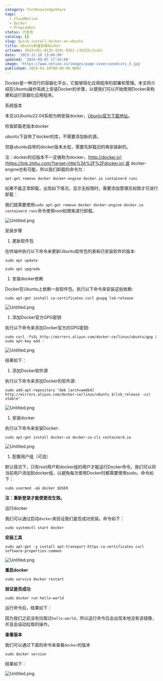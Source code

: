 ```yaml
---
category: TechKnowledgeShare
tags:
  - CloudNative
  - Docker
  - ProgramEnv
status: 已发布
catalog: []
slug: quick-install-docker-on-ubuntu
title: Ubuntu快速安装Docker
urlname: 3bd3cd5c-012b-418c-93b1-c3d325c3ca3c
date: '2023-11-18 13:06:00'
updated: '2024-09-07 17:43:00'
image: 'https://www.notion.so/images/page-cover/woodcuts_3.jpg'
published: 2020-01-18T08:00:00.000Z
---
```


Docker是一种流行的容器化平台，它能够简化应用程序的部署和管理。本文将介绍在Ubuntu操作系统上安装Docker的步骤，以便我们可以开始使用Docker来构建和运行容器化应用程序。


系统版本


本文以Ubuntu22.04系统为例安装docker，[Ubuntu官方下载地址](https://link.zhihu.com/?target=https%3A%2F%2Fubuntu.com%2Fdownload)。


检查卸载老版本docker


ubuntu下自带了docker的库，不需要添加新的源。


但是ubuntu自带的docker版本太低，需要先卸载旧的再安装新的。


注：docker的旧版本不一定被称为docker，[http://docker.io](https://link.zhihu.com/?target=http%3A%2F%2Fdocker.io) 或 docker-engine也有可能，所以我们卸载的命令为：


`apt-get remove docker docker-engine docker.io containerd runc`


如果不能正常卸载，出现如下情况，显示无权限时，需要添加管理员权限才可进行卸载：


我们就需要使用`sudo apt-get remove docker docker-engine docker.io containerd runc`命令使用root权限来进行卸载。


![Untitled.png](https://prod-files-secure.s3.us-west-2.amazonaws.com/5d24fe63-e567-4804-86f9-9fdc62e13082/39952d0f-7851-4550-b715-72a33876c773/Untitled.png?X-Amz-Algorithm=AWS4-HMAC-SHA256&X-Amz-Content-Sha256=UNSIGNED-PAYLOAD&X-Amz-Credential=ASIAZI2LB466WWXVXLMA%2F20250130%2Fus-west-2%2Fs3%2Faws4_request&X-Amz-Date=20250130T213305Z&X-Amz-Expires=3600&X-Amz-Security-Token=IQoJb3JpZ2luX2VjEKX%2F%2F%2F%2F%2F%2F%2F%2F%2F%2FwEaCXVzLXdlc3QtMiJGMEQCIHuWNzvlyiCwQCP5SMooNLVg%2BWaBwOTkhD5rQj9qngkiAiB0Ps5AL1fCj7IMFb9wEBIu2dIxRt%2B%2FBG0aIWzpC5OzcyqIBAiu%2F%2F%2F%2F%2F%2F%2F%2F%2F%2F8BEAAaDDYzNzQyMzE4MzgwNSIMBTTpzTHVzMs9N4XOKtwDTPUvOGKOi6bZCUBkZ0geqNipf544axBw2By1TMyk1PgysqQE62Piorx4S%2Bh4pE0qPluWqqYU1EEKnUd%2FJTlfZmkuhLuoW1D0fdr7UxvBOu%2By0gzvNGwO6ZtMTy43unAErlpZqYJ%2B7l38IYi2qbEzebXE4uZDA2zWW8jYwaxrq2JLhQlrFdGsIGyHJoj8baRWS2VJ55k7SybaxLaXIbsoS4AsqOPw2W0ecHIZ4Suasgvi%2Bae3nyoLZ%2FZVePhvBe08MR50FBifeIA7AGsAdgjMmou%2BgnIzxLy5LXK9jRo%2FTo%2BUKbnVbnatX0keTorKWxDR3QIfm84WjK%2F%2BNhjCdMVPPwSpRHW6%2BPo467c1xBzowBJHPW02tkBsRLvT09LlMfhl%2FiYjLIZIlU58aumGP2s%2F%2BWq2rMTg7wHVtglo39ptQ33juW4qZ9ow7R3oWMAS190fQxtRD3ufavjoXt9k7%2Fugr0rDjfh5DayAca%2BHlv1WwI9XhNiLNntaXCX8vihoEXX6C2jBUElwzPU1cC%2BN8U8w7qwSibtuAAkENiNkcFw%2B7DwWMv98BarTs3t9IQJDKyX7y5efMvKnc4v5330J5mSKnpPja%2BCoF6FViYGTF%2FrBvnTEdDkBnTGVBKp6bswwqsXvvAY6pgEvU6%2FHXmXKfyKKn811LOEfkp8JWU0hfb97m2%2FZ49717aEnyKchVpK5Xv%2BUg9qr8SkB7jfJHuyBkChnHATtx8qb3YuiRyhX7mefIed3Yfb5UJyZGkTz%2FwVOjWxv%2FtAs0TC4kSL42GN1JDsJedsrJ4o3bei082DM5EQnllDhqhH0lb0KlRibapJ4ysoLZx29o5som7OH%2F74v3NLYCEd%2FiRUnaqpPLH4B&X-Amz-Signature=a930e7fb76cb05865c3840758726bf18099a369b0f1d7c782eb2d14fb56d5e17&X-Amz-SignedHeaders=host&x-id=GetObject)


安装步骤

1. 更新软件包

在终端中执行以下命令来更新Ubuntu软件包列表和已安装软件的版本:


`sudo apt update`


`sudo apt upgrade`

1. 安装docker依赖

Docker在Ubuntu上依赖一些软件包。执行以下命令来安装这些依赖:


`sudo apt-get install ca-certificates curl gnupg lsb-release`


![Untitled.png](https://prod-files-secure.s3.us-west-2.amazonaws.com/5d24fe63-e567-4804-86f9-9fdc62e13082/b5a549a8-6621-4824-a151-93e8b0592f14/Untitled.png?X-Amz-Algorithm=AWS4-HMAC-SHA256&X-Amz-Content-Sha256=UNSIGNED-PAYLOAD&X-Amz-Credential=ASIAZI2LB466WWXVXLMA%2F20250130%2Fus-west-2%2Fs3%2Faws4_request&X-Amz-Date=20250130T213305Z&X-Amz-Expires=3600&X-Amz-Security-Token=IQoJb3JpZ2luX2VjEKX%2F%2F%2F%2F%2F%2F%2F%2F%2F%2FwEaCXVzLXdlc3QtMiJGMEQCIHuWNzvlyiCwQCP5SMooNLVg%2BWaBwOTkhD5rQj9qngkiAiB0Ps5AL1fCj7IMFb9wEBIu2dIxRt%2B%2FBG0aIWzpC5OzcyqIBAiu%2F%2F%2F%2F%2F%2F%2F%2F%2F%2F8BEAAaDDYzNzQyMzE4MzgwNSIMBTTpzTHVzMs9N4XOKtwDTPUvOGKOi6bZCUBkZ0geqNipf544axBw2By1TMyk1PgysqQE62Piorx4S%2Bh4pE0qPluWqqYU1EEKnUd%2FJTlfZmkuhLuoW1D0fdr7UxvBOu%2By0gzvNGwO6ZtMTy43unAErlpZqYJ%2B7l38IYi2qbEzebXE4uZDA2zWW8jYwaxrq2JLhQlrFdGsIGyHJoj8baRWS2VJ55k7SybaxLaXIbsoS4AsqOPw2W0ecHIZ4Suasgvi%2Bae3nyoLZ%2FZVePhvBe08MR50FBifeIA7AGsAdgjMmou%2BgnIzxLy5LXK9jRo%2FTo%2BUKbnVbnatX0keTorKWxDR3QIfm84WjK%2F%2BNhjCdMVPPwSpRHW6%2BPo467c1xBzowBJHPW02tkBsRLvT09LlMfhl%2FiYjLIZIlU58aumGP2s%2F%2BWq2rMTg7wHVtglo39ptQ33juW4qZ9ow7R3oWMAS190fQxtRD3ufavjoXt9k7%2Fugr0rDjfh5DayAca%2BHlv1WwI9XhNiLNntaXCX8vihoEXX6C2jBUElwzPU1cC%2BN8U8w7qwSibtuAAkENiNkcFw%2B7DwWMv98BarTs3t9IQJDKyX7y5efMvKnc4v5330J5mSKnpPja%2BCoF6FViYGTF%2FrBvnTEdDkBnTGVBKp6bswwqsXvvAY6pgEvU6%2FHXmXKfyKKn811LOEfkp8JWU0hfb97m2%2FZ49717aEnyKchVpK5Xv%2BUg9qr8SkB7jfJHuyBkChnHATtx8qb3YuiRyhX7mefIed3Yfb5UJyZGkTz%2FwVOjWxv%2FtAs0TC4kSL42GN1JDsJedsrJ4o3bei082DM5EQnllDhqhH0lb0KlRibapJ4ysoLZx29o5som7OH%2F74v3NLYCEd%2FiRUnaqpPLH4B&X-Amz-Signature=82a0b59ff1f7f995c9ac8907e8bd7aaf8b8ec493435e3c3718d290b18920c70e&X-Amz-SignedHeaders=host&x-id=GetObject)

1. 添加Docker官方GPG密钥

执行以下命令来添加Docker官方的GPG密钥:


`sudo curl -fsSL http://mirrors.aliyun.com/docker-ce/linux/ubuntu/gpg | sudo apt-key add -`


![Untitled.png](https://prod-files-secure.s3.us-west-2.amazonaws.com/5d24fe63-e567-4804-86f9-9fdc62e13082/98014b5e-f5b7-4b16-804e-ab6917971bd3/Untitled.png?X-Amz-Algorithm=AWS4-HMAC-SHA256&X-Amz-Content-Sha256=UNSIGNED-PAYLOAD&X-Amz-Credential=ASIAZI2LB466WWXVXLMA%2F20250130%2Fus-west-2%2Fs3%2Faws4_request&X-Amz-Date=20250130T213305Z&X-Amz-Expires=3600&X-Amz-Security-Token=IQoJb3JpZ2luX2VjEKX%2F%2F%2F%2F%2F%2F%2F%2F%2F%2FwEaCXVzLXdlc3QtMiJGMEQCIHuWNzvlyiCwQCP5SMooNLVg%2BWaBwOTkhD5rQj9qngkiAiB0Ps5AL1fCj7IMFb9wEBIu2dIxRt%2B%2FBG0aIWzpC5OzcyqIBAiu%2F%2F%2F%2F%2F%2F%2F%2F%2F%2F8BEAAaDDYzNzQyMzE4MzgwNSIMBTTpzTHVzMs9N4XOKtwDTPUvOGKOi6bZCUBkZ0geqNipf544axBw2By1TMyk1PgysqQE62Piorx4S%2Bh4pE0qPluWqqYU1EEKnUd%2FJTlfZmkuhLuoW1D0fdr7UxvBOu%2By0gzvNGwO6ZtMTy43unAErlpZqYJ%2B7l38IYi2qbEzebXE4uZDA2zWW8jYwaxrq2JLhQlrFdGsIGyHJoj8baRWS2VJ55k7SybaxLaXIbsoS4AsqOPw2W0ecHIZ4Suasgvi%2Bae3nyoLZ%2FZVePhvBe08MR50FBifeIA7AGsAdgjMmou%2BgnIzxLy5LXK9jRo%2FTo%2BUKbnVbnatX0keTorKWxDR3QIfm84WjK%2F%2BNhjCdMVPPwSpRHW6%2BPo467c1xBzowBJHPW02tkBsRLvT09LlMfhl%2FiYjLIZIlU58aumGP2s%2F%2BWq2rMTg7wHVtglo39ptQ33juW4qZ9ow7R3oWMAS190fQxtRD3ufavjoXt9k7%2Fugr0rDjfh5DayAca%2BHlv1WwI9XhNiLNntaXCX8vihoEXX6C2jBUElwzPU1cC%2BN8U8w7qwSibtuAAkENiNkcFw%2B7DwWMv98BarTs3t9IQJDKyX7y5efMvKnc4v5330J5mSKnpPja%2BCoF6FViYGTF%2FrBvnTEdDkBnTGVBKp6bswwqsXvvAY6pgEvU6%2FHXmXKfyKKn811LOEfkp8JWU0hfb97m2%2FZ49717aEnyKchVpK5Xv%2BUg9qr8SkB7jfJHuyBkChnHATtx8qb3YuiRyhX7mefIed3Yfb5UJyZGkTz%2FwVOjWxv%2FtAs0TC4kSL42GN1JDsJedsrJ4o3bei082DM5EQnllDhqhH0lb0KlRibapJ4ysoLZx29o5som7OH%2F74v3NLYCEd%2FiRUnaqpPLH4B&X-Amz-Signature=5be3f1408c2427f2ac9ec2eba45e22850e9328673bfef2a04f613541465bbd4e&X-Amz-SignedHeaders=host&x-id=GetObject)


结果如下：

1. 添加Docker软件源

执行以下命令来添加Docker的软件源:


`sudo add-apt-repository "deb [arch=amd64] http://mirrors.aliyun.com/docker-ce/linux/ubuntu $(lsb_release -cs) stable"`


![Untitled.png](https://prod-files-secure.s3.us-west-2.amazonaws.com/5d24fe63-e567-4804-86f9-9fdc62e13082/7fc5bdbe-9d4c-48b8-ba03-3309380f47ba/Untitled.png?X-Amz-Algorithm=AWS4-HMAC-SHA256&X-Amz-Content-Sha256=UNSIGNED-PAYLOAD&X-Amz-Credential=ASIAZI2LB466WWXVXLMA%2F20250130%2Fus-west-2%2Fs3%2Faws4_request&X-Amz-Date=20250130T213305Z&X-Amz-Expires=3600&X-Amz-Security-Token=IQoJb3JpZ2luX2VjEKX%2F%2F%2F%2F%2F%2F%2F%2F%2F%2FwEaCXVzLXdlc3QtMiJGMEQCIHuWNzvlyiCwQCP5SMooNLVg%2BWaBwOTkhD5rQj9qngkiAiB0Ps5AL1fCj7IMFb9wEBIu2dIxRt%2B%2FBG0aIWzpC5OzcyqIBAiu%2F%2F%2F%2F%2F%2F%2F%2F%2F%2F8BEAAaDDYzNzQyMzE4MzgwNSIMBTTpzTHVzMs9N4XOKtwDTPUvOGKOi6bZCUBkZ0geqNipf544axBw2By1TMyk1PgysqQE62Piorx4S%2Bh4pE0qPluWqqYU1EEKnUd%2FJTlfZmkuhLuoW1D0fdr7UxvBOu%2By0gzvNGwO6ZtMTy43unAErlpZqYJ%2B7l38IYi2qbEzebXE4uZDA2zWW8jYwaxrq2JLhQlrFdGsIGyHJoj8baRWS2VJ55k7SybaxLaXIbsoS4AsqOPw2W0ecHIZ4Suasgvi%2Bae3nyoLZ%2FZVePhvBe08MR50FBifeIA7AGsAdgjMmou%2BgnIzxLy5LXK9jRo%2FTo%2BUKbnVbnatX0keTorKWxDR3QIfm84WjK%2F%2BNhjCdMVPPwSpRHW6%2BPo467c1xBzowBJHPW02tkBsRLvT09LlMfhl%2FiYjLIZIlU58aumGP2s%2F%2BWq2rMTg7wHVtglo39ptQ33juW4qZ9ow7R3oWMAS190fQxtRD3ufavjoXt9k7%2Fugr0rDjfh5DayAca%2BHlv1WwI9XhNiLNntaXCX8vihoEXX6C2jBUElwzPU1cC%2BN8U8w7qwSibtuAAkENiNkcFw%2B7DwWMv98BarTs3t9IQJDKyX7y5efMvKnc4v5330J5mSKnpPja%2BCoF6FViYGTF%2FrBvnTEdDkBnTGVBKp6bswwqsXvvAY6pgEvU6%2FHXmXKfyKKn811LOEfkp8JWU0hfb97m2%2FZ49717aEnyKchVpK5Xv%2BUg9qr8SkB7jfJHuyBkChnHATtx8qb3YuiRyhX7mefIed3Yfb5UJyZGkTz%2FwVOjWxv%2FtAs0TC4kSL42GN1JDsJedsrJ4o3bei082DM5EQnllDhqhH0lb0KlRibapJ4ysoLZx29o5som7OH%2F74v3NLYCEd%2FiRUnaqpPLH4B&X-Amz-Signature=e92eeeb58d99f6ccda56806b753bd39ff9957e63069858eac50901d013f9bbd5&X-Amz-SignedHeaders=host&x-id=GetObject)

1. 安装docker

执行以下命令来安装Docker:


`sudo apt-get install docker-ce docker-ce-cli containerd.io`


![Untitled.png](https://prod-files-secure.s3.us-west-2.amazonaws.com/5d24fe63-e567-4804-86f9-9fdc62e13082/d5ede442-ffc5-49c3-a76a-76559a797244/Untitled.png?X-Amz-Algorithm=AWS4-HMAC-SHA256&X-Amz-Content-Sha256=UNSIGNED-PAYLOAD&X-Amz-Credential=ASIAZI2LB466WWXVXLMA%2F20250130%2Fus-west-2%2Fs3%2Faws4_request&X-Amz-Date=20250130T213305Z&X-Amz-Expires=3600&X-Amz-Security-Token=IQoJb3JpZ2luX2VjEKX%2F%2F%2F%2F%2F%2F%2F%2F%2F%2FwEaCXVzLXdlc3QtMiJGMEQCIHuWNzvlyiCwQCP5SMooNLVg%2BWaBwOTkhD5rQj9qngkiAiB0Ps5AL1fCj7IMFb9wEBIu2dIxRt%2B%2FBG0aIWzpC5OzcyqIBAiu%2F%2F%2F%2F%2F%2F%2F%2F%2F%2F8BEAAaDDYzNzQyMzE4MzgwNSIMBTTpzTHVzMs9N4XOKtwDTPUvOGKOi6bZCUBkZ0geqNipf544axBw2By1TMyk1PgysqQE62Piorx4S%2Bh4pE0qPluWqqYU1EEKnUd%2FJTlfZmkuhLuoW1D0fdr7UxvBOu%2By0gzvNGwO6ZtMTy43unAErlpZqYJ%2B7l38IYi2qbEzebXE4uZDA2zWW8jYwaxrq2JLhQlrFdGsIGyHJoj8baRWS2VJ55k7SybaxLaXIbsoS4AsqOPw2W0ecHIZ4Suasgvi%2Bae3nyoLZ%2FZVePhvBe08MR50FBifeIA7AGsAdgjMmou%2BgnIzxLy5LXK9jRo%2FTo%2BUKbnVbnatX0keTorKWxDR3QIfm84WjK%2F%2BNhjCdMVPPwSpRHW6%2BPo467c1xBzowBJHPW02tkBsRLvT09LlMfhl%2FiYjLIZIlU58aumGP2s%2F%2BWq2rMTg7wHVtglo39ptQ33juW4qZ9ow7R3oWMAS190fQxtRD3ufavjoXt9k7%2Fugr0rDjfh5DayAca%2BHlv1WwI9XhNiLNntaXCX8vihoEXX6C2jBUElwzPU1cC%2BN8U8w7qwSibtuAAkENiNkcFw%2B7DwWMv98BarTs3t9IQJDKyX7y5efMvKnc4v5330J5mSKnpPja%2BCoF6FViYGTF%2FrBvnTEdDkBnTGVBKp6bswwqsXvvAY6pgEvU6%2FHXmXKfyKKn811LOEfkp8JWU0hfb97m2%2FZ49717aEnyKchVpK5Xv%2BUg9qr8SkB7jfJHuyBkChnHATtx8qb3YuiRyhX7mefIed3Yfb5UJyZGkTz%2FwVOjWxv%2FtAs0TC4kSL42GN1JDsJedsrJ4o3bei082DM5EQnllDhqhH0lb0KlRibapJ4ysoLZx29o5som7OH%2F74v3NLYCEd%2FiRUnaqpPLH4B&X-Amz-Signature=d7203b37074b0709666370ac8ff2d43399e51d41a0ff3db232c9837e1e4a7fd9&X-Amz-SignedHeaders=host&x-id=GetObject)

1. 配置用户组（可选）

默认情况下，只有root用户和docker组的用户才能运行Docker命令。我们可以将当前用户添加到docker组，以避免每次使用Docker时都需要使用sudo。命令如下：


`sudo usermod -aG docker $USER`


**注：重新登录才能使更改生效。**


运行docker


我们可以通过启动`docker`来验证我们是否成功安装。命令如下：


`sudo systemctl start docker`


**安装工具**


`sudo apt-get -y install apt-transport-https ca-certificates curl software-properties-common`


![Untitled.png](https://prod-files-secure.s3.us-west-2.amazonaws.com/5d24fe63-e567-4804-86f9-9fdc62e13082/0c3615c1-94db-46f5-9743-68bb221a9964/Untitled.png?X-Amz-Algorithm=AWS4-HMAC-SHA256&X-Amz-Content-Sha256=UNSIGNED-PAYLOAD&X-Amz-Credential=ASIAZI2LB466WWXVXLMA%2F20250130%2Fus-west-2%2Fs3%2Faws4_request&X-Amz-Date=20250130T213305Z&X-Amz-Expires=3600&X-Amz-Security-Token=IQoJb3JpZ2luX2VjEKX%2F%2F%2F%2F%2F%2F%2F%2F%2F%2FwEaCXVzLXdlc3QtMiJGMEQCIHuWNzvlyiCwQCP5SMooNLVg%2BWaBwOTkhD5rQj9qngkiAiB0Ps5AL1fCj7IMFb9wEBIu2dIxRt%2B%2FBG0aIWzpC5OzcyqIBAiu%2F%2F%2F%2F%2F%2F%2F%2F%2F%2F8BEAAaDDYzNzQyMzE4MzgwNSIMBTTpzTHVzMs9N4XOKtwDTPUvOGKOi6bZCUBkZ0geqNipf544axBw2By1TMyk1PgysqQE62Piorx4S%2Bh4pE0qPluWqqYU1EEKnUd%2FJTlfZmkuhLuoW1D0fdr7UxvBOu%2By0gzvNGwO6ZtMTy43unAErlpZqYJ%2B7l38IYi2qbEzebXE4uZDA2zWW8jYwaxrq2JLhQlrFdGsIGyHJoj8baRWS2VJ55k7SybaxLaXIbsoS4AsqOPw2W0ecHIZ4Suasgvi%2Bae3nyoLZ%2FZVePhvBe08MR50FBifeIA7AGsAdgjMmou%2BgnIzxLy5LXK9jRo%2FTo%2BUKbnVbnatX0keTorKWxDR3QIfm84WjK%2F%2BNhjCdMVPPwSpRHW6%2BPo467c1xBzowBJHPW02tkBsRLvT09LlMfhl%2FiYjLIZIlU58aumGP2s%2F%2BWq2rMTg7wHVtglo39ptQ33juW4qZ9ow7R3oWMAS190fQxtRD3ufavjoXt9k7%2Fugr0rDjfh5DayAca%2BHlv1WwI9XhNiLNntaXCX8vihoEXX6C2jBUElwzPU1cC%2BN8U8w7qwSibtuAAkENiNkcFw%2B7DwWMv98BarTs3t9IQJDKyX7y5efMvKnc4v5330J5mSKnpPja%2BCoF6FViYGTF%2FrBvnTEdDkBnTGVBKp6bswwqsXvvAY6pgEvU6%2FHXmXKfyKKn811LOEfkp8JWU0hfb97m2%2FZ49717aEnyKchVpK5Xv%2BUg9qr8SkB7jfJHuyBkChnHATtx8qb3YuiRyhX7mefIed3Yfb5UJyZGkTz%2FwVOjWxv%2FtAs0TC4kSL42GN1JDsJedsrJ4o3bei082DM5EQnllDhqhH0lb0KlRibapJ4ysoLZx29o5som7OH%2F74v3NLYCEd%2FiRUnaqpPLH4B&X-Amz-Signature=931362c559b6601d558bfe627feeb26ac99bb7dbbbd598ecc14eeecc034ff6c2&X-Amz-SignedHeaders=host&x-id=GetObject)


**重启docker**


`sudo service docker restart`


**验证是否成功**


`sudo docker run hello-world`


运行命令后，结果如下：


因为我们之前没有拉取过`hello-world`，所以运行命令后会出现本地没有该镜像，并且会自动拉取的操作。


**查看版本**


我们可以通过下面的命令来查看`docker`的版本


`sudo docker version`


结果如下：


![Untitled.png](https://prod-files-secure.s3.us-west-2.amazonaws.com/5d24fe63-e567-4804-86f9-9fdc62e13082/efdb509a-3c1e-41a3-91ee-a1bd88793688/Untitled.png?X-Amz-Algorithm=AWS4-HMAC-SHA256&X-Amz-Content-Sha256=UNSIGNED-PAYLOAD&X-Amz-Credential=ASIAZI2LB466WWXVXLMA%2F20250130%2Fus-west-2%2Fs3%2Faws4_request&X-Amz-Date=20250130T213305Z&X-Amz-Expires=3600&X-Amz-Security-Token=IQoJb3JpZ2luX2VjEKX%2F%2F%2F%2F%2F%2F%2F%2F%2F%2FwEaCXVzLXdlc3QtMiJGMEQCIHuWNzvlyiCwQCP5SMooNLVg%2BWaBwOTkhD5rQj9qngkiAiB0Ps5AL1fCj7IMFb9wEBIu2dIxRt%2B%2FBG0aIWzpC5OzcyqIBAiu%2F%2F%2F%2F%2F%2F%2F%2F%2F%2F8BEAAaDDYzNzQyMzE4MzgwNSIMBTTpzTHVzMs9N4XOKtwDTPUvOGKOi6bZCUBkZ0geqNipf544axBw2By1TMyk1PgysqQE62Piorx4S%2Bh4pE0qPluWqqYU1EEKnUd%2FJTlfZmkuhLuoW1D0fdr7UxvBOu%2By0gzvNGwO6ZtMTy43unAErlpZqYJ%2B7l38IYi2qbEzebXE4uZDA2zWW8jYwaxrq2JLhQlrFdGsIGyHJoj8baRWS2VJ55k7SybaxLaXIbsoS4AsqOPw2W0ecHIZ4Suasgvi%2Bae3nyoLZ%2FZVePhvBe08MR50FBifeIA7AGsAdgjMmou%2BgnIzxLy5LXK9jRo%2FTo%2BUKbnVbnatX0keTorKWxDR3QIfm84WjK%2F%2BNhjCdMVPPwSpRHW6%2BPo467c1xBzowBJHPW02tkBsRLvT09LlMfhl%2FiYjLIZIlU58aumGP2s%2F%2BWq2rMTg7wHVtglo39ptQ33juW4qZ9ow7R3oWMAS190fQxtRD3ufavjoXt9k7%2Fugr0rDjfh5DayAca%2BHlv1WwI9XhNiLNntaXCX8vihoEXX6C2jBUElwzPU1cC%2BN8U8w7qwSibtuAAkENiNkcFw%2B7DwWMv98BarTs3t9IQJDKyX7y5efMvKnc4v5330J5mSKnpPja%2BCoF6FViYGTF%2FrBvnTEdDkBnTGVBKp6bswwqsXvvAY6pgEvU6%2FHXmXKfyKKn811LOEfkp8JWU0hfb97m2%2FZ49717aEnyKchVpK5Xv%2BUg9qr8SkB7jfJHuyBkChnHATtx8qb3YuiRyhX7mefIed3Yfb5UJyZGkTz%2FwVOjWxv%2FtAs0TC4kSL42GN1JDsJedsrJ4o3bei082DM5EQnllDhqhH0lb0KlRibapJ4ysoLZx29o5som7OH%2F74v3NLYCEd%2FiRUnaqpPLH4B&X-Amz-Signature=693c03f742816f8f2d1f52c0e3ae80f9c8ca9dd6293525ea640e8f46f50dee6c&X-Amz-SignedHeaders=host&x-id=GetObject)

